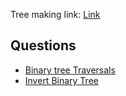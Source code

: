Tree making link: [Link](https://lihaobhsfer.github.io/md-binary-tree-maker/)

## Questions

- [Binary tree Traversals](TreeTraversal.cpp)
- [Invert Binary Tree](InvertBinaryTree.md)
